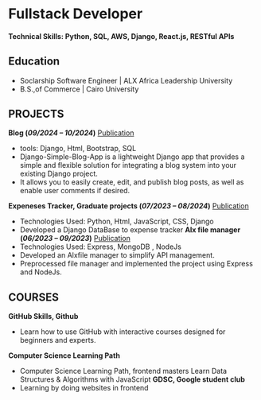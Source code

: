 # Fullstack Developer

#### Technical Skills: Python, SQL, AWS, Django, React.js, RESTful APIs

## Education
- Soclarship Software Engineer | ALX Africa Leadership University
- B.S.,of Commerce | Cairo University

## PROJECTS

**Blog (_09/2024 – 10/2024_)** [Publication](https://github.com/GamilaCoding/Blog-Django/tree/master)
- tools: Django, Html, Bootstrap, SQL
- Django-Simple-Blog-App is a lightweight Django app that provides a simple and flexible solution for integrating a blog system into your existing Django project.
- It allows you to easily create, edit, and publish blog posts, as well as enable user comments if desired.


**Expeneses Tracker, Graduate projects (_07/2023 – 08/2024_)** [Publication](https://github.com/GamilaCoding/expensesdollar)
- Technologies Used: Python, Html, JavaScript, CSS, Django
- Developed a Django DataBase to expense tracker
**Alx file manager (_06/2023 – 09/2023_)** [Publication](https://github.com/GamilaCoding/alx-files_manager)
- Technologies Used: Express, MongoDB , NodeJs
-  Developed an Alxfile manager to simplify API management.
-  Preprocessed file manager and implemented the project using Express and
NodeJs.

## COURSES
**GitHub Skills, Github**
 - Learn how to use GitHub with interactive courses designed for beginners and experts.

**Computer Science Learning Path**
 - Computer Science Learning Path, frontend masters Learn Data Structures & Algorithms with JavaScript
**GDSC, Google student club**
 - Learning by doing websites in frontend
